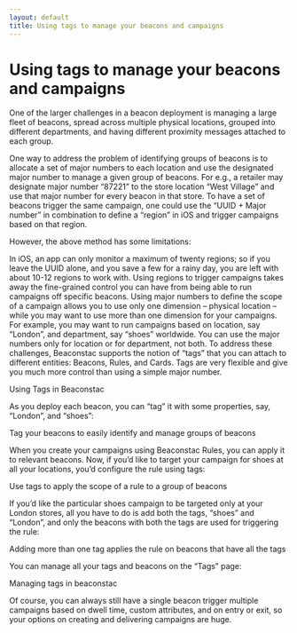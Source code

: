 ```yaml
---
layout: default
title: Using tags to manage your beacons and campaigns
---
```

# Using tags to manage your beacons and campaigns

One of the larger challenges in a beacon deployment is managing a large fleet of beacons, spread across multiple physical locations, grouped into different departments, and having different proximity messages attached to each group.

One way to address the problem of identifying groups of beacons is to allocate a set of major numbers to each location and use the designated major number to manage a given group of beacons. For e.g., a retailer may designate major number “87221” to the store location “West Village” and use that major number for every beacon in that store. To have a set of beacons trigger the same campaign, one could use the “UUID + Major number” in combination to define a “region” in iOS and trigger campaigns based on that region.

However, the above method has some limitations:

In iOS, an app can only monitor a maximum of twenty regions; so if you leave the UUID alone, and you save a few for a rainy day, you are left with about 10-12 regions to work with.
Using regions to trigger campaigns takes away the fine-grained control you can have from being able to run campaigns off specific beacons.
Using major numbers to define the scope of a campaign allows you to use only one dimension – physical location – while you may want to use more than one dimension for your campaigns. For example, you may want to run campaigns based on location, say “London”, and department, say “shoes” worldwide. You can use the major numbers only for location or for department, not both.
To address these challenges, Beaconstac supports the notion of “tags” that you can attach to different entities: Beacons, Rules, and Cards. Tags are very flexible and give you much more control than using a simple major number.

Using Tags in Beaconstac

As you deploy each beacon, you can “tag” it with some properties, say, “London”, and “shoes”:

Tag your beacons to easily identify and manage groups of beacons

When you create your campaigns using Beaconstac Rules, you can apply it to relevant beacons. Now, if you’d like to target your campaign for shoes at all your locations, you’d configure the rule using tags:

Use tags to apply the scope of a rule to a group of beacons

If you’d like the particular shoes campaign to be targeted only at your London stores, all you have to do is add both the tags, “shoes” and “London”, and only the beacons with both the tags are used for triggering the rule:

Adding more than one tag applies the rule on beacons that have all the tags

You can manage all your tags and beacons on the “Tags” page:

Managing tags in beaconstac

Of course, you can always still have a single beacon trigger multiple campaigns based on dwell time, custom attributes, and on entry or exit, so your options on creating and delivering campaigns are huge.

